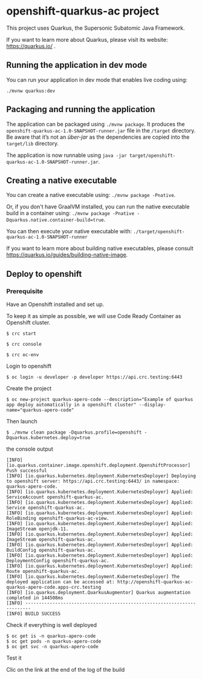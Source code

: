# openshift-quarkus-ac project

This project uses Quarkus, the Supersonic Subatomic Java Framework.

If you want to learn more about Quarkus, please visit its website: https://quarkus.io/ .

## Running the application in dev mode

You can run your application in dev mode that enables live coding using:
```
./mvnw quarkus:dev
```

## Packaging and running the application

The application can be packaged using `./mvnw package`.
It produces the `openshift-quarkus-ac-1.0-SNAPSHOT-runner.jar` file in the `/target` directory.
Be aware that it’s not an _über-jar_ as the dependencies are copied into the `target/lib` directory.

The application is now runnable using `java -jar target/openshift-quarkus-ac-1.0-SNAPSHOT-runner.jar`.

## Creating a native executable

You can create a native executable using: `./mvnw package -Pnative`.

Or, if you don't have GraalVM installed, you can run the native executable build in a container using: `./mvnw package -Pnative -Dquarkus.native.container-build=true`.

You can then execute your native executable with: `./target/openshift-quarkus-ac-1.0-SNAPSHOT-runner`

If you want to learn more about building native executables, please consult https://quarkus.io/guides/building-native-image.

## Deploy to openshift

### Prerequisite

Have an Openshift installed and set up.

To keep it as simple as possible, we will use Code Ready Container as Openshift cluster. 

````shell script
$ crc start
````

````shell script
$ crc console
````

````shell script
$ crc oc-env
````

Login to openshift

````shell script
$ oc login -u developer -p developer https://api.crc.testing:6443
````

Create the project

````shell script
$ oc new-project quarkus-apero-code --description="Example of quarkus app deploy automatically in a openshift cluster" --display-name="quarkus-apero-code"
````

Then launch

````shell script
$ ./mvnw clean package -Dquarkus.profile=openshift -Dquarkus.kubernetes.deploy=true
````

the console output

````properties
[INFO] [io.quarkus.container.image.openshift.deployment.OpenshiftProcessor] Push successful
[INFO] [io.quarkus.kubernetes.deployment.KubernetesDeployer] Deploying to openshift server: https://api.crc.testing:6443/ in namespace: quarkus-apero-code.
[INFO] [io.quarkus.kubernetes.deployment.KubernetesDeployer] Applied: ServiceAccount openshift-quarkus-ac.
[INFO] [io.quarkus.kubernetes.deployment.KubernetesDeployer] Applied: Service openshift-quarkus-ac.
[INFO] [io.quarkus.kubernetes.deployment.KubernetesDeployer] Applied: RoleBinding openshift-quarkus-ac-view.
[INFO] [io.quarkus.kubernetes.deployment.KubernetesDeployer] Applied: ImageStream openjdk-11.
[INFO] [io.quarkus.kubernetes.deployment.KubernetesDeployer] Applied: ImageStream openshift-quarkus-ac.
[INFO] [io.quarkus.kubernetes.deployment.KubernetesDeployer] Applied: BuildConfig openshift-quarkus-ac.
[INFO] [io.quarkus.kubernetes.deployment.KubernetesDeployer] Applied: DeploymentConfig openshift-quarkus-ac.
[INFO] [io.quarkus.kubernetes.deployment.KubernetesDeployer] Applied: Route openshift-quarkus-ac.
[INFO] [io.quarkus.kubernetes.deployment.KubernetesDeployer] The deployed application can be accessed at: http://openshift-quarkus-ac-quarkus-apero-code.apps-crc.testing
[INFO] [io.quarkus.deployment.QuarkusAugmentor] Quarkus augmentation completed in 144508ms
[INFO] ------------------------------------------------------------------------
[INFO] BUILD SUCCESS
````

Check if everything is well deployed

````shell script
$ oc get is -n quarkus-apero-code
$ oc get pods -n quarkus-apero-code
$ oc get svc -n quarkus-apero-code
````

Test it

Clic on the link at the end of the log of the build
